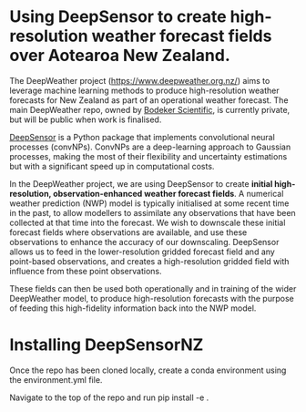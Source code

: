 # Using DeepSensor to create high-resolution weather forecast fields over Aotearoa New Zealand.

The DeepWeather project (https://www.deepweather.org.nz/) aims to leverage machine learning methods to produce high-resolution weather forecasts for New Zealand as part of an operational weather forecast. The main DeepWeather repo, owned by [Bodeker Scientific](https://github.com/bodekerscientific), is currently private, but will be public when work is finalised. 

[DeepSensor](https://github.com/alan-turing-institute/deepsensor) is a Python package that implements convolutional neural processes (convNPs). ConvNPs are a deep-learning approach to Gaussian processes, making the most of their flexibility and uncertainty estimations but with a significant speed up in computational costs. 

In the DeepWeather project, we are using DeepSensor to create **initial high-resolution, observation-enhanced weather forecast fields**. A numerical weather prediction (NWP) model is typically initialised at some recent time in the past, to allow modellers to assimilate any observations that have been collected at that time into the forecast. We wish to downscale these initial forecast fields where observations are available, and use these observations to enhance the accuracy of our downscaling. DeepSensor allows us to feed in the lower-resolution gridded forecast field and any point-based observations, and creates a high-resolution gridded field with influence from these point observations. 

These fields can then be used both operationally and in training of the wider DeepWeather model, to produce high-resolution forecasts with the purpose of feeding this high-fidelity information back into the NWP model.


# Installing DeepSensorNZ

Once the repo has been cloned locally, create a conda environment using the environment.yml file. 

Navigate to the top of the repo and run pip install -e .
